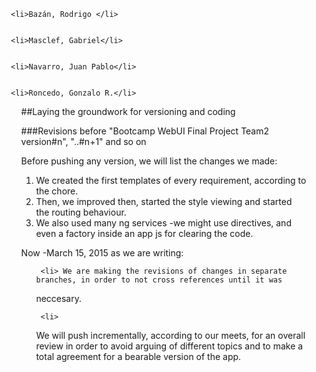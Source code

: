   <ul>
    

     <li>Bazán, Rodrigo </li>
    

     <li>Masclef, Gabriel</li>
    

     <li>Navarro, Juan Pablo</li>
    
 
     <li>Roncedo, Gonzalo R.</li>
  

  <ul>





##Laying the groundwork for versioning and coding

###Revisions before "Bootcamp WebUI Final Project Team2 version#n", "..#n+1" and so on





Before pushing any version, we will list the changes we made:



<ol>

  

<li> We created the first templates of every requirement, according to the chore.</li>

  

<li> Then, we improved then, started the style viewing and started the routing behaviour.</li>

  

<li> We also used many ng services -we might use directives, and even a factory inside an app js for clearing the code.</li>



</ol>



Now -March 15, 2015 as we are writing:

  

<ul>
  
  
     <li> We are making the revisions of changes in separate branches, in order to not cross references until it was 
neccesary.
  </li>
  
  

     <li>
  We will push incrementally, according to our meets, for an overall review in  order to avoid arguing of
  different topics and to make a total agreement for a bearable version of the app.
  </li>


</ul>

